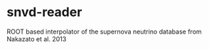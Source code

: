 snvd-reader
===========

ROOT based interpolator of the supernova neutrino database from Nakazato et al. 2013